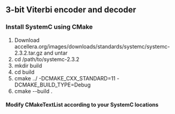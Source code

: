 ## 3-bit Viterbi encoder and decoder

### Install SystemC using CMake
1. Download accellera.org/images/downloads/standards/systemc/systemc-2.3.2.tar.gz and untar
2. cd /path/to/systemc-2.3.2
3. mkdir build
4. cd build
5. cmake ../ -DCMAKE_CXX_STANDARD=11 -DCMAKE_BUILD_TYPE=Debug
6. cmake --build .

#### Modify CMakeTextList according to your SystemC locations
